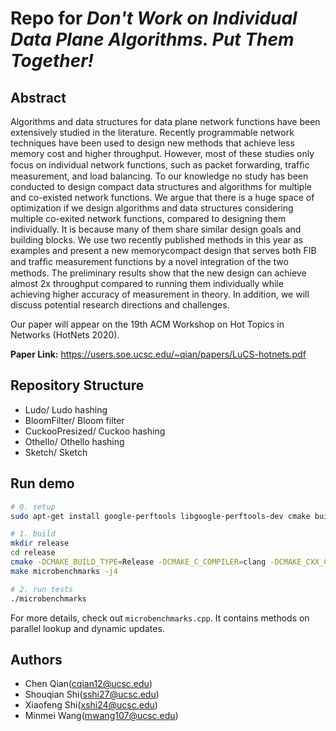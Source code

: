# Repo for *Don't Work on Individual Data Plane Algorithms. Put Them Together!*

## Abstract

Algorithms and data structures for data plane network functions have been extensively studied in the literature. Recently programmable network techniques have been used to design new methods that achieve less memory cost and higher throughput. However, most of these studies only focus on individual network functions, such as packet forwarding, trafﬁc measurement, and load balancing. To our knowledge no study has been conducted to design compact data structures and algorithms for multiple and co-existed network functions. We argue that there is a huge space of optimization if we design algorithms and data structures considering multiple co-exited network functions, compared to designing them individually. It is because many of them share similar design goals and building blocks. We use two recently published methods in this year as examples and present a new memorycompact design that serves both FIB and trafﬁc measurement functions by a novel integration of the two methods. The preliminary results show that the new design can achieve almost 2x throughput compared to running them individually while achieving higher accuracy of measurement in theory. In addition, we will discuss potential research directions and challenges.

Our paper will appear on the 19th ACM Workshop on Hot Topics in Networks (HotNets 2020).  

**Paper Link:** https://users.soe.ucsc.edu/~qian/papers/LuCS-hotnets.pdf

## Repository Structure

- Ludo/ Ludo hashing
- BloomFilter/ Bloom filter
- CuckooPresized/ Cuckoo hashing
- Othello/ Othello hashing
- Sketch/ Sketch


## Run demo

```sh
# 0. setup 
sudo apt-get install google-perftools libgoogle-perftools-dev cmake build-essential pkgconf

# 1. build
mkdir release
cd release
cmake -DCMAKE_BUILD_TYPE=Release -DCMAKE_C_COMPILER=clang -DCMAKE_CXX_COMPILER=clang++ -G "CodeBlocks - Unix Makefiles" ..
make microbenchmarks -j4

# 2. run tests
./microbenchmarks
```

For more details, check out `microbenchmarks.cpp`. It contains methods on parallel lookup and dynamic updates.

## Authors

- Chen Qian(cqian12@ucsc.edu)
- Shouqian Shi(sshi27@ucsc.edu)
- Xiaofeng Shi(xshi24@ucsc.edu)
- Minmei Wang(mwang107@ucsc.edu)